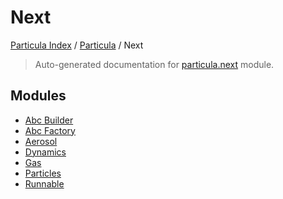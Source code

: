 # Next

[Particula Index](../../README.md#particula-index) / [Particula](../index.md#particula) / Next

> Auto-generated documentation for [particula.next](../../../../particula/next/__init__.py) module.

## Modules

- [Abc Builder](./abc_builder.md)
- [Abc Factory](./abc_factory.md)
- [Aerosol](./aerosol.md)
- [Dynamics](dynamics/index.md)
- [Gas](gas/index.md)
- [Particles](particles/index.md)
- [Runnable](./runnable.md)
